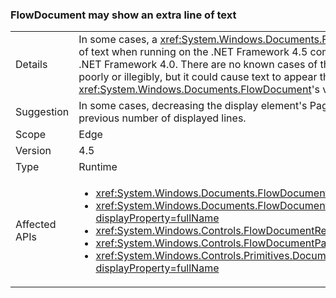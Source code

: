 ### FlowDocument may show an extra line of text

|   |   |
|---|---|
|Details|In some cases, a <xref:System.Windows.Documents.FlowDocument> element will display an extra line of text when running on the .NET Framework 4.5 compared to how it displayed when run on the .NET Framework 4.0. There are no known cases of the change causing any text to be displayed poorly or illegibly, but it could cause text to appear that previously was omitted from a <xref:System.Windows.Documents.FlowDocument>&#39;s view.|
|Suggestion|In some cases, decreasing the display element&#39;s PageHeight property by one can restore the previous number of displayed lines.|
|Scope|Edge|
|Version|4.5|
|Type|Runtime|
|Affected APIs|<ul><li><xref:System.Windows.Documents.FlowDocument.%23ctor?displayProperty=fullName></li><li><xref:System.Windows.Documents.FlowDocument.%23ctor(System.Windows.Documents.Block)?displayProperty=fullName></li><li><xref:System.Windows.Controls.FlowDocumentReader.%23ctor?displayProperty=fullName></li><li><xref:System.Windows.Controls.FlowDocumentPageViewer.%23ctor?displayProperty=fullName></li><li><xref:System.Windows.Controls.Primitives.DocumentPageView.%23ctor?displayProperty=fullName></li></ul>|
